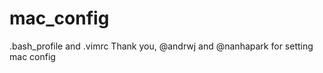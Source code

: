 mac_config
==========

.bash_profile and .vimrc
Thank you, @andrwj and @nanhapark for setting mac config
